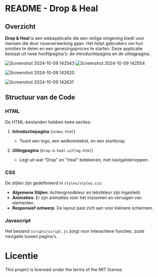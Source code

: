 # README - Drop & Heal



## Overzicht

**Drop & Heal** is een webapplicatie die een veilige omgeving biedt voor mensen die door rouwverwerking gaan. Het helpt gebruikers om hun emoties te delen en een genezingsproces te starten. Deze applicatie bestaat uit twee hoofdpagina's: de introductiepagina en de uitlegpagina.


![Screenshot 2024-10-09 142543](https://github.com/user-attachments/assets/3a313ef8-88ff-48ba-be52-1306cfba7e15)  ![Screenshot 2024-10-09 142554](https://github.com/user-attachments/assets/ba4ef80b-6dc4-4acf-a5c9-1d07685c414e)



![Screenshot 2024-10-09 142620](https://github.com/user-attachments/assets/0611de31-2cdb-4ae8-a00f-ebf4a1320b6e)


![Screenshot 2024-10-09 142631](https://github.com/user-attachments/assets/2193dc2e-3f56-4c0e-8e03-0fa238befda4)



## Structuur van de Code

### HTML

De HTML-bestanden hebben twee secties:

1. **Introductiepagina** (`index.html`)
   - Toont een logo, een welkomstekst, en een startknop.

2. **Uitlegpagina** (`drop-&-heal-uitleg.html`)
   - Legt uit wat "Drop" en "Heal" betekenen, met navigatieknoppen.

### CSS

De stijlen zijn gedefinieerd in `styles/styles.css`:

- **Algemene Stijlen**: Achtergrondkleur en tekstkleur zijn ingesteld.
- **Animaties**: Er zijn animaties voor het inzoomen en vervagen van elementen.
- **Responsief ontwerp**: De layout past zich aan voor kleinere schermen.

### Javascript

Het bestand `scripts/script.js` zorgt voor interactieve functies, zoals navigatie tussen pagina's.





# Licentie

This project is licensed under the terms of the MIT license.


